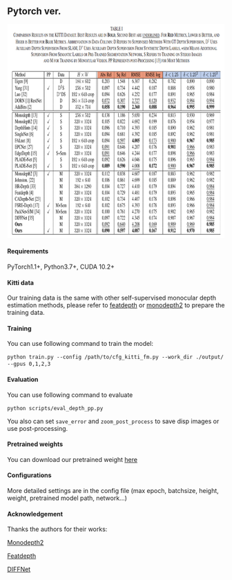 ## Pytorch ver.
<div align="center">
<img src=./assets/compare.png width=842 height=495>
</div>

#### Requirements

PyTorch1.1+, Python3.7+, CUDA 10.2+

#### Kitti data

Our training data is the same with other self-supervised monocular depth estimation methods, please refer to [featdepth](https://github.com/sconlyshootery/FeatDepth) or [monodepth2](https://github.com/nianticlabs/monodepth2) to prepare the training data.

#### Training

You can use following command to train the model:

```
python train.py --config /path/to/cfg_kitti_fm.py --work_dir ./output/ --gpus 0,1,2,3
```

#### Evaluation

You can use following command to evaluate

```
python scripts/eval_depth_pp.py
```

You also can set `save_error` and `zoom_post_process` to save disp images or use post-processing.

#### Pretrained weights

You can download our pretrained weight [here](https://drive.google.com/file/d/1g0xALvd4hEKbW3dnnqC8kfQYxCmJgHvy/view?usp=sharing)

#### Configurations

More detailed settings are in the config file (max epoch, batchsize, height, weight, pretrained model path, network...)

#### Acknowledgement

Thanks the authors for their works: 

[Monodepth2](https://github.com/nianticlabs/monodepth2)

[Featdepth](https://github.com/sconlyshootery/FeatDepth)

[DIFFNet](https://github.com/brandleyzhou/diffnet)
